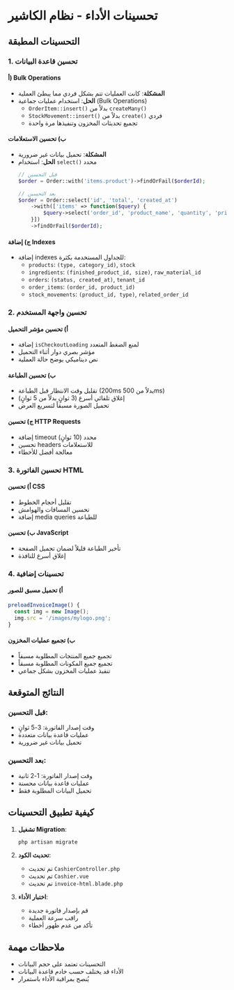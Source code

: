 # تحسينات الأداء - نظام الكاشير

## التحسينات المطبقة

### 1. تحسين قاعدة البيانات

#### أ) Bulk Operations
- **المشكلة**: كانت العمليات تتم بشكل فردي مما يبطئ العملية
- **الحل**: استخدام عمليات جماعية (Bulk Operations)
  - `OrderItem::insert()` بدلاً من `createMany()`
  - `StockMovement::insert()` بدلاً من `create()` فردي
  - تجميع تحديثات المخزون وتنفيذها مرة واحدة

#### ب) تحسين الاستعلامات
- **المشكلة**: تحميل بيانات غير ضرورية
- **الحل**: استخدام `select()` محدد
  ```php
  // قبل التحسين
  $order = Order::with('items.product')->findOrFail($orderId);
  
  // بعد التحسين
  $order = Order::select('id', 'total', 'created_at')
      ->with(['items' => function($query) {
          $query->select('order_id', 'product_name', 'quantity', 'price', 'size');
      }])
      ->findOrFail($orderId);
  ```

#### ج) إضافة Indexes
- إضافة indexes للجداول المستخدمة بكثرة:
  - `products`: `(type, category_id)`, `stock`
  - `ingredients`: `(finished_product_id, size)`, `raw_material_id`
  - `orders`: `(status, created_at)`, `tenant_id`
  - `order_items`: `(order_id, product_id)`
  - `stock_movements`: `(product_id, type)`, `related_order_id`

### 2. تحسين واجهة المستخدم

#### أ) تحسين مؤشر التحميل
- إضافة `isCheckoutLoading` لمنع الضغط المتعدد
- مؤشر بصري دوار أثناء التحميل
- نص ديناميكي يوضح حالة العملية

#### ب) تحسين الطباعة
- تقليل وقت الانتظار قبل الطباعة (200ms بدلاً من 500ms)
- إغلاق تلقائي أسرع (3 ثوانٍ بدلاً من 5 ثوانٍ)
- تحميل الصورة مسبقاً لتسريع العرض

#### ج) تحسين HTTP Requests
- إضافة timeout محدد (10 ثوانٍ)
- تحسين headers للاستعلامات
- معالجة أفضل للأخطاء

### 3. تحسين الفاتورة HTML

#### أ) تحسين CSS
- تقليل أحجام الخطوط
- تحسين المسافات والهوامش
- إضافة media queries للطباعة

#### ب) تحسين JavaScript
- تأخير الطباعة قليلاً لضمان تحميل الصفحة
- إغلاق أسرع للنافذة

### 4. تحسينات إضافية

#### أ) تحميل مسبق للصور
```javascript
preloadInvoiceImage() {
  const img = new Image();
  img.src = '/images/mylogo.png';
}
```

#### ب) تجميع عمليات المخزون
- تجميع جميع المنتجات المطلوبة مسبقاً
- تجميع جميع المكونات المطلوبة مسبقاً
- تنفيذ عمليات المخزون بشكل جماعي

## النتائج المتوقعة

### قبل التحسين:
- وقت إصدار الفاتورة: 3-5 ثوانٍ
- عمليات قاعدة بيانات متعددة
- تحميل بيانات غير ضرورية

### بعد التحسين:
- وقت إصدار الفاتورة: 1-2 ثانية
- عمليات قاعدة بيانات محسنة
- تحميل البيانات المطلوبة فقط

## كيفية تطبيق التحسينات

1. **تشغيل Migration**:
   ```bash
   php artisan migrate
   ```

2. **تحديث الكود**:
   - تم تحديث `CashierController.php`
   - تم تحديث `Cashier.vue`
   - تم تحديث `invoice-html.blade.php`

3. **اختبار الأداء**:
   - قم بإصدار فاتورة جديدة
   - راقب سرعة العملية
   - تأكد من عدم ظهور أخطاء

## ملاحظات مهمة

- التحسينات تعتمد على حجم البيانات
- الأداء قد يختلف حسب خادم قاعدة البيانات
- يُنصح بمراقبة الأداء باستمرار 